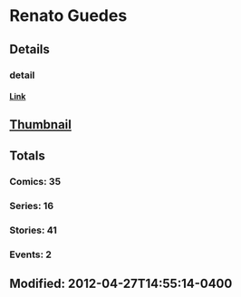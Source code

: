 # Renato  Guedes 
## Details
### detail
#### [Link](http://marvel.com/comics/creators/11300/renato_guedes?utm_campaign=apiRef&utm_source=225578a89fc76f3d20fbffda5d17a88d)
## [Thumbnail](http://i.annihil.us/u/prod/marvel/i/mg/b/40/image_not_available.jpg)
## Totals
### Comics: 35
### Series: 16
### Stories: 41
### Events: 2
## Modified: 2012-04-27T14:55:14-0400